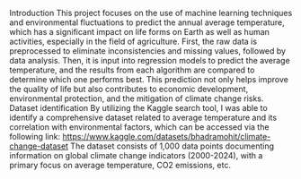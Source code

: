 Introduction
This project focuses on the use of machine learning techniques and environmental fluctuations to predict the annual average temperature, which has a significant impact on life forms on Earth as well as human activities, especially in the field of agriculture. First, the raw data is preprocessed to eliminate inconsistencies and missing values, followed by data analysis. Then, it is input into regression models to predict the average temperature, and the results from each algorithm are compared to determine which one performs best. This prediction not only helps improve the quality of life but also contributes to economic development, environmental protection, and the mitigation of climate change risks. 
Dataset identification
By utilizing the Kaggle search tool, I was able to identify a comprehensive dataset related to average temperature and its correlation with environmental factors, which can be accessed via the following link: 
 https://www.kaggle.com/datasets/bhadramohit/climate-change-dataset 
The dataset consists of 1,000 data points documenting information on global climate change indicators (2000-2024), with a primary focus on average temperature, CO2 emissions, etc. 
